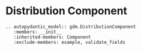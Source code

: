 # Distribution Component

```{eval-rst}
.. autopydantic_model:: gdm.DistributionComponent
   :members: __init__
   :inherited-members: Component
   :exclude-members: example, validate_fields
```